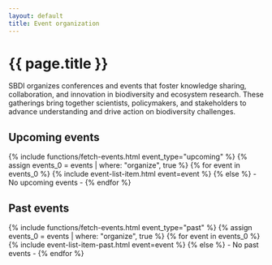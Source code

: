 ```yaml
---
layout: default
title: Event organization
---
```

# {{ page.title }}

SBDI organizes conferences and events that foster knowledge sharing, collaboration, and innovation in biodiversity and ecosystem research. These gatherings bring together scientists, policymakers, and stakeholders to advance understanding and drive action on biodiversity challenges.

## Upcoming events
<div>
{% include functions/fetch-events.html event_type="upcoming" %}
{% assign events_0 = events | where: "organize", true %}
{% for event in events_0 %}
  {% include event-list-item.html event=event %}
{% else %}
  - No upcoming events -
{% endfor %}
</div>

## Past events
<div>
{% include functions/fetch-events.html event_type="past" %}
{% assign events_0 = events | where: "organize", true %}
{% for event in events_0 %}
  {% include event-list-item-past.html event=event %}
{% else %}
  - No past events -
{% endfor %}
</div>